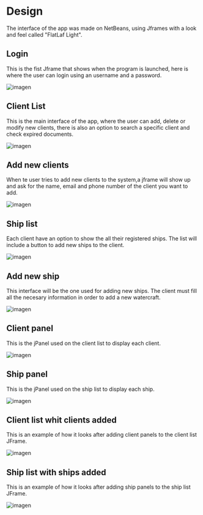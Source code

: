 # Design 

The interface of the app was made on NetBeans, using Jframes with a look and feel called "FlatLaf Light".


## Login 

This is the fist Jframe that shows when the program is launched, here is where the user can login using an username and a password.

![imagen](/Media/iniciosesion.png)

## Client List 

This is the main interface of the app, where the user can add, delete or modify new clients, there is also an option to search a specific client and check expired documents.

![imagen](/Media/listacliente.png)

## Add new clients

When te user tries to add new clients to the system,a jframe will show up and ask for the name, email and phone number of the client you want to add.

![imagen](/Media/agregarcliente.png)

## Ship list

Each client have an option to show the all their registered ships. The list will include a button to add new ships to the client.

![imagen](/Media/listabarco.png)

## Add new ship

This interface will be the one used for adding new ships. The client must fill all the necesary information in order to add a new watercraft.

![imagen](/Media/agregarbarco.png)

## Client panel 

This is the jPanel used on the client list to display each client.

![imagen](/Media/panelcliente.png)

## Ship panel

This is the jPanel used on the ship list to display each ship.

![imagen](/Media/panelbarco.png)

## Client list whit clients added 

This is an example of how it looks after adding client panels to the client list JFrame.

![imagen](/Media/ejemplocliente.png)

## Ship list with ships added

This is an example of how it looks after adding ship panels to the ship list JFrame.

![imagen](/Media/ejemplobarco.png)


